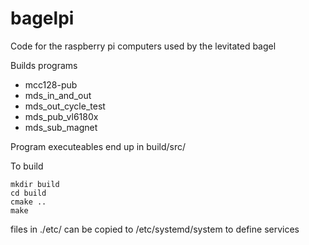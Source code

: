 # bagelpi
Code for the raspberry pi computers used by the levitated bagel

Builds programs
- mcc128-pub  
- mds_in_and_out  
- mds_out_cycle_test  
- mds_pub_vl6180x  
- mds_sub_magnet

Program executeables end up in build/src/

To build
```
mkdir build
cd build
cmake ..
make
```

files in ./etc/ can be copied to /etc/systemd/system to define services
